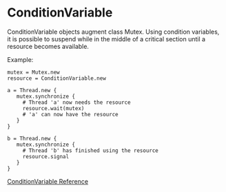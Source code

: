 # ConditionVariable

ConditionVariable objects augment class Mutex. Using condition variables, it
is possible to suspend while in the middle of a critical section until a
resource becomes available.

Example:

    mutex = Mutex.new
    resource = ConditionVariable.new

    a = Thread.new {
       mutex.synchronize {
         # Thread 'a' now needs the resource
         resource.wait(mutex)
         # 'a' can now have the resource
       }
    }

    b = Thread.new {
       mutex.synchronize {
         # Thread 'b' has finished using the resource
         resource.signal
       }
    }

[ConditionVariable Reference](https://ruby-doc.org/core-2.7.0/ConditionVariable.html)
